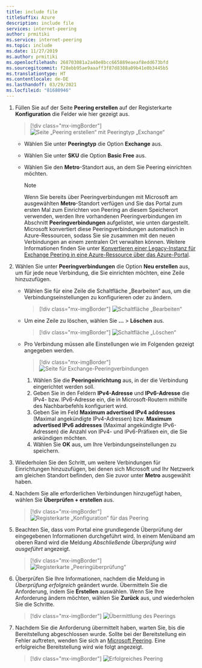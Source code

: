 ```yaml
---
title: include file
titleSuffix: Azure
description: include file
services: internet-peering
author: prmitiki
ms.service: internet-peering
ms.topic: include
ms.date: 11/27/2019
ms.author: prmitiki
ms.openlocfilehash: 268703081a2a40e8bcc665889eaeaf8edd673bfd
ms.sourcegitcommit: f28ebb95ae9aaaff3f87d8388a09b41e0b3445b5
ms.translationtype: HT
ms.contentlocale: de-DE
ms.lasthandoff: 03/29/2021
ms.locfileid: "81680946"
---
```

1. Füllen Sie auf der Seite **Peering erstellen** auf der Registerkarte **Konfiguration** die Felder wie hier gezeigt aus.

    > [!div class="mx-imgBorder"]
    > ![Seite „Peering erstellen“ mit Peeringtyp „Exchange“](../media/setup-exchange-conf-tab.png)

    * Wählen Sie unter **Peeringtyp** die Option **Exchange** aus.
    * Wählen Sie unter **SKU** die Option **Basic Free** aus.
    * Wählen Sie den **Metro**-Standort aus, an dem Sie Peering einrichten möchten.

        > [!NOTE]
        > Wenn Sie bereits über Peeringverbindungen mit Microsoft am ausgewählten **Metro**-Standort verfügen und Sie das Portal zum ersten Mal zum Einrichten von Peering an diesem Speicherort verwenden, werden Ihre vorhandenen Peeringverbindungen im Abschnitt **Peeringverbindungen** aufgelistet, wie unten dargestellt. Microsoft konvertiert diese Peeringverbindungen automatisch in Azure-Ressourcen, sodass Sie sie zusammen mit den neuen Verbindungen an einem zentralen Ort verwalten können. Weitere Informationen finden Sie unter [Konvertieren einer Legacy-Instanz für Exchange Peering in eine Azure-Ressource über das Azure-Portal](../howto-legacy-exchange-portal.md).
        >

1. Wählen Sie unter **Peeringverbindungen** die Option **Neu erstellen** aus, um für jede neue Verbindung, die Sie einrichten möchten, eine Zeile hinzuzufügen.

    * Wählen Sie für eine Zeile die Schaltfläche „Bearbeiten“ aus, um die Verbindungseinstellungen zu konfigurieren oder zu ändern.

        > [!div class="mx-imgBorder"]
        > ![Schaltfläche „Bearbeiten“](../media/setup-exchange-conf-tab-edit.png)

    * Um eine Zeile zu löschen, wählen Sie **...**  > **Löschen** aus.

        > [!div class="mx-imgBorder"]
        > ![Schaltfläche „Löschen“](../media/setup-exchange-conf-tab-delete.png)

    * Pro Verbindung müssen alle Einstellungen wie im Folgenden gezeigt angegeben werden.

         > [!div class="mx-imgBorder"]
         > ![Seite für Exchange-Peeringverbindungen](../media/setup-exchange-conf-tab-connection.png)

        1. Wählen Sie die **Peeringeinrichtung** aus, in der die Verbindung eingerichtet werden soll.
        1. Geben Sie in den Feldern **IPv4-Adresse** und **IPv6-Adresse** die IPv4- bzw. IPv6-Adresse ein, die in Microsoft-Routern mithilfe des Nachbarbefehls konfiguriert wird.
        1. Geben Sie im Feld **Maximum advertised IPv4 addresses** (Maximal angekündigte IPv4-Adressen) bzw. **Maximum advertised IPv6 addresses** (Maximal angekündigte IPv6-Adressen) die Anzahl von IPv4- und IPv6-Präfixen ein, die Sie ankündigen möchten.
        1. Wählen Sie **OK** aus, um Ihre Verbindungseinstellungen zu speichern.

1. Wiederholen Sie den Schritt, um weitere Verbindungen für Einrichtungen hinzuzufügen, bei denen sich Microsoft und Ihr Netzwerk am gleichen Standort befinden, den Sie zuvor unter **Metro** ausgewählt haben.

1. Nachdem Sie alle erforderlichen Verbindungen hinzugefügt haben, wählen Sie **Überprüfen + erstellen** aus.

    > [!div class="mx-imgBorder"]
    > ![Registerkarte „Konfiguration“ für das Peering](../media/setup-exchange-conf-tab-final.png)

1. Beachten Sie, dass vom Portal eine grundlegende Überprüfung der eingegebenen Informationen durchgeführt wird. In einem Menüband am oberen Rand wird die Meldung *Abschließende Überprüfung wird ausgeführt* angezeigt.

    > [!div class="mx-imgBorder"]
    > ![Registerkarte „Peeringüberprüfung“](../media/setup-direct-review-tab-validation.png)

1. Überprüfen Sie Ihre Informationen, nachdem die Meldung in *Überprüfung erfolgreich* geändert wurde. Übermitteln Sie die Anforderung, indem Sie **Erstellen** auswählen. Wenn Sie Ihre Anforderung ändern möchten, wählen Sie **Zurück** aus, und wiederholen Sie die Schritte.

    > [!div class="mx-imgBorder"]
    > ![Übermittlung des Peerings](../media/setup-exchange-review-tab-submit.png)

1. Nachdem Sie die Anforderung übermittelt haben, warten Sie, bis die Bereitstellung abgeschlossen wurde. Sollte bei der Bereitstellung ein Fehler auftreten, wenden Sie sich an [Microsoft Peering](mailto:peering@microsoft.com). Eine erfolgreiche Bereitstellung wird wie folgt angezeigt.

    > [!div class="mx-imgBorder"]
    > ![Erfolgreiches Peering](../media/setup-direct-success.png)
